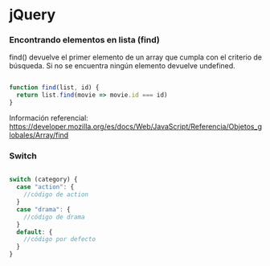 # jQuery

### Encontrando elementos en lista (find)

find() devuelve el primer elemento de un array que cumpla con el criterio de búsqueda. Si no se encuentra ningún elemento devuelve undefined.

```javascript

function find(list, id) {
  return list.find(movie => movie.id === id)
}
```
Información referencial: https://developer.mozilla.org/es/docs/Web/JavaScript/Referencia/Objetos_globales/Array/find

### Switch

```javascript

switch (category) {
  case "action": {
    //código de action
  }
  case "drama": {
    //código de drama
  }
  default: {
    //código por defecto
  }
}
```